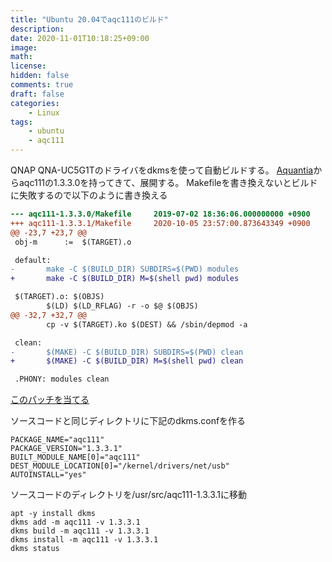 ```yaml
---
title: "Ubuntu 20.04でaqc111のビルド"
description: 
date: 2020-11-01T10:18:25+09:00
image: 
math: 
license: 
hidden: false
comments: true
draft: false
categories:
    - Linux
tags:
    - ubuntu
    - aqc111
---
```

QNAP QNA-UC5G1Tのドライバをdkmsを使って自動ビルドする。
[Aquantia](https://www.marvell.com/support/downloads.html)からaqc111の1.3.3.0を持ってきて、展開する。
Makefileを書き換えないとビルドに失敗するので以下のように書き換える
```diff
--- aqc111-1.3.3.0/Makefile     2019-07-02 18:36:06.000000000 +0900
+++ aqc111-1.3.3.1/Makefile     2020-10-05 23:57:00.873643349 +0900
@@ -23,7 +23,7 @@
 obj-m      :=  $(TARGET).o

 default:
-       make -C $(BUILD_DIR) SUBDIRS=$(PWD) modules
+       make -C $(BUILD_DIR) M=$(shell pwd) modules

 $(TARGET).o: $(OBJS)
        $(LD) $(LD_RFLAG) -r -o $@ $(OBJS)
@@ -32,7 +32,7 @@
        cp -v $(TARGET).ko $(DEST) && /sbin/depmod -a

 clean:
-       $(MAKE) -C $(BUILD_DIR) SUBDIRS=$(PWD) clean
+       $(MAKE) -C $(BUILD_DIR) M=$(shell pwd) clean

 .PHONY: modules clean
```
[このパッチを当てる](/p/aqc111でbondを使えるようにする/)

ソースコードと同じディレクトリに下記のdkms.confを作る
```
PACKAGE_NAME="aqc111"
PACKAGE_VERSION="1.3.3.1"
BUILT_MODULE_NAME[0]="aqc111"
DEST_MODULE_LOCATION[0]="/kernel/drivers/net/usb"
AUTOINSTALL="yes"
```

ソースコードのディレクトリを/usr/src/aqc111-1.3.3.1に移動
```
apt -y install dkms
dkms add -m aqc111 -v 1.3.3.1
dkms build -m aqc111 -v 1.3.3.1
dkms install -m aqc111 -v 1.3.3.1
dkms status
```
